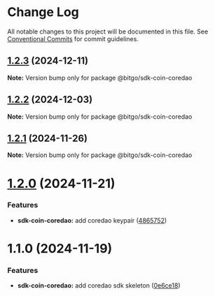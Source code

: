# Change Log

All notable changes to this project will be documented in this file.
See [Conventional Commits](https://conventionalcommits.org) for commit guidelines.

## [1.2.3](https://github.com/BitGo/BitGoJS/compare/@bitgo/sdk-coin-coredao@1.2.2...@bitgo/sdk-coin-coredao@1.2.3) (2024-12-11)

**Note:** Version bump only for package @bitgo/sdk-coin-coredao

## [1.2.2](https://github.com/BitGo/BitGoJS/compare/@bitgo/sdk-coin-coredao@1.2.1...@bitgo/sdk-coin-coredao@1.2.2) (2024-12-03)

**Note:** Version bump only for package @bitgo/sdk-coin-coredao

## [1.2.1](https://github.com/BitGo/BitGoJS/compare/@bitgo/sdk-coin-coredao@1.2.0...@bitgo/sdk-coin-coredao@1.2.1) (2024-11-26)

**Note:** Version bump only for package @bitgo/sdk-coin-coredao

# [1.2.0](https://github.com/BitGo/BitGoJS/compare/@bitgo/sdk-coin-coredao@1.1.0...@bitgo/sdk-coin-coredao@1.2.0) (2024-11-21)

### Features

- **sdk-coin-coredao:** add coredao keypair ([4865752](https://github.com/BitGo/BitGoJS/commit/4865752749e5d771bc7206aeb90485a544e63761))

# 1.1.0 (2024-11-19)

### Features

- **sdk-coin-coredao:** add coredao sdk skeleton ([0e6ce18](https://github.com/BitGo/BitGoJS/commit/0e6ce183f378968ea1453395ba28f7eb5ab26d96))
